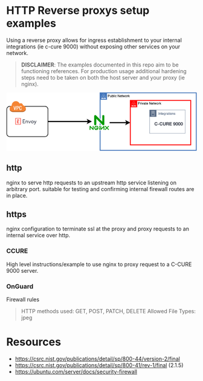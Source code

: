 # HTTP Reverse proxys setup examples

Using a reverse proxy allows for ingress establishment to your internal integrations (ie c-cure 9000)
without exposing other services on your network.

> **DISCLAIMER**: The examples documented in this repo aim to be functioning references. 
For production usage additional hardening steps need to be taken on both the host server and your proxy (ie nginx).

![proxy](misc/proxy.png)


## http

nginx to serve http requests to an upstream http service listening on 
arbitrary port. suitable for testing and confirming internal firewall routes are in place.

## https

nginx configuration to terminate ssl at the proxy and proxy requests to an internal service over http.

### CCURE

High level instructions/example to use nginx to proxy request to a C-CURE 9000 server.

### OnGuard

Firewall rules
>
>HTTP methods used: GET, POST, PATCH, DELETE
Allowed File Types: jpeg

# Resources
- https://csrc.nist.gov/publications/detail/sp/800-44/version-2/final
- https://csrc.nist.gov/publications/detail/sp/800-41/rev-1/final (2.1.5)
- https://ubuntu.com/server/docs/security-firewall
